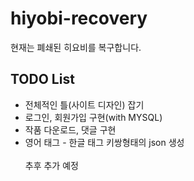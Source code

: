 # hiyobi-recovery
현재는 폐쇄된 히요비를 복구합니다.
## TODO List
* 전체적인 틀(사이트 디자인) 잡기
* 로그인, 회원가입 구현(with MYSQL)
* 작품 다운로드, 댓글 구현
* 영어 태그 - 한글 태그 키쌍형태의 json 생성
<br><br>
추후 추가 예정